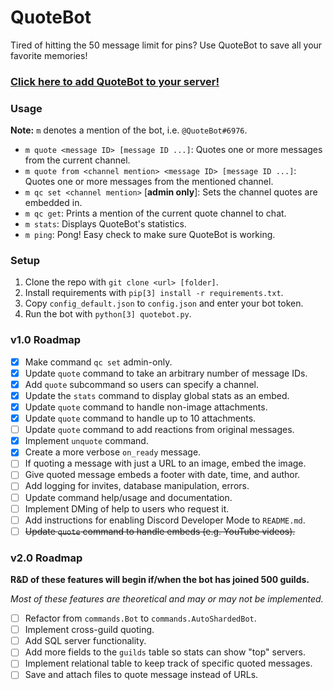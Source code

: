# QuoteBot

Tired of hitting the 50 message limit for pins? Use QuoteBot to save all your favorite memories!

### [Click here to add QuoteBot to your server!](https://discordapp.com/oauth2/authorize?client_id=403644354591326218&scope=bot&permissions=117760)

### Usage

**Note:** `m` denotes a mention of the bot, i.e. `@QuoteBot#6976`.

- `m quote <message ID> [message ID ...]`: Quotes one or more messages from the current channel.
- `m quote from <channel mention> <message ID> [message ID ...]`: Quotes one or more messages from the mentioned channel.
- `m qc set <channel mention>` [**admin only**]: Sets the channel quotes are embedded in.
- `m qc get`: Prints a mention of the current quote channel to chat.
- `m stats`: Displays QuoteBot's statistics.
- `m ping`: Pong! Easy check to make sure QuoteBot is working.

### Setup

1. Clone the repo with `git clone <url> [folder]`.
2. Install requirements with `pip[3] install -r requirements.txt`.
3. Copy `config_default.json` to `config.json` and enter your bot token.
4. Run the bot with `python[3] quotebot.py`.

### v1.0 Roadmap

- [x] Make command `qc set` admin-only.
- [x] Update `quote` command to take an arbitrary number of message IDs.
- [x] Add `quote` subcommand so users can specify a channel.
- [x] Update the `stats` command to display global stats as an embed.
- [x] Update `quote` command to handle non-image attachments.
- [x] Update `quote` command to handle up to 10 attachments.
- [ ] Update `quote` command to add reactions from original messages.
- [x] Implement `unquote` command.
- [x] Create a more verbose `on_ready` message.
- [ ] If quoting a message with just a URL to an image, embed the image.
- [ ] Give quoted message embeds a footer with date, time, and author.
- [ ] Add logging for invites, database manipulation, errors.
- [ ] Update command help/usage and documentation.
- [ ] Implement DMing of help to users who request it.
- [ ] Add instructions for enabling Discord Developer Mode to `README.md`.
- [ ] ~~Update `quote` command to handle embeds (e.g. YouTube videos).~~

### v2.0 Roadmap

**R&D of these features will begin if/when the bot has joined 500 guilds.**

_Most of these features are theoretical and may or may not be implemented._

- [ ] Refactor from `commands.Bot` to `commands.AutoShardedBot`.
- [ ] Implement cross-guild quoting.
- [ ] Add SQL server functionality.
- [ ] Add more fields to the `guilds` table so stats can show "top" servers.
- [ ] Implement relational table to keep track of specific quoted messages.
- [ ] Save and attach files to quote message instead of URLs.

